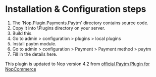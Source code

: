 # Installation & Configuration steps
1. The 'Nop.Plugin.Payments.Paytm' directory contains source code.
2. Copy it into \Plugins directory on your server.
3. Build this.
4. Go to admin > configuration > plugins > local plugins
5. Install paytm module.
6. Go to admin > configuration > Payment > Payment method > paytm
7. Fill in the details here.

This plugin is updated  to Nop version 4.2 from [official Paytm Plugin for NopCommerce](https://github.com/paytm/Paytm_nopCommerce_Plugin)

